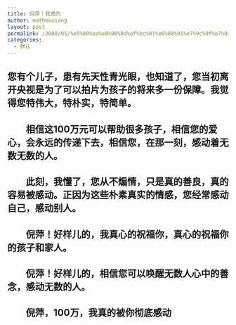 ```yaml
---
title: 倪萍！我真的
author: mathewxiang
layout: post
permalink: /2008/05/%e5%80%aa%e8%90%8d%ef%bc%81%e6%88%91%e7%9c%9f%e7%9a%84/
categories:
  - 默认
---
```

## 您有个儿子，患有先天性青光眼，也知道了，您当初离开央视是为了可以拍片为孩子的将来多一份保障。我觉得您特伟大，特朴实，特简单。

## 　　相信这100万元可以帮助很多孩子，相信您的爱心，会永远的传递下去，相信您，在那一刻，感动着无数无数的人。

## 　　此刻，我懂了，您从不煽情，只是真的善良，真的容易被感动。正因为这些朴素真实的情感，您经常感动自己，感动别人。

## 　　倪萍！好样儿的，我真心的祝福你，真心的祝福你的孩子和家人。

## 　　倪萍！好样儿的，相信您可以唤醒无数人心中的善念，感动无数的人。

## 　　倪萍，100万，我真的被你彻底感动